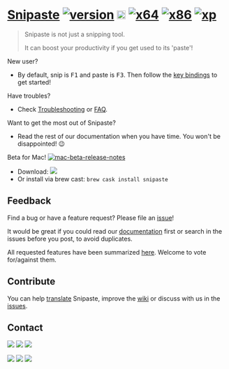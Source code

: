 # [Snipaste](https://snipaste.com) [![version](https://img.shields.io/badge/v2.2.8-2019.12.13-80c342.svg)](https://github.com/Snipaste/feedback#snipaste) <a href="https://www.microsoft.com/en-us/p/snipaste/9p1wxpkb68kx?cid=snipaste"><img src="https://assets.windowsphone.com/13484911-a6ab-4170-8b7e-795c1e8b4165/English_get_L_InvariantCulture_Default.png" alt="Get" height="20px" /></a> [![x64](https://img.shields.io/badge/Windows-64_bit-0078d7.svg)](https://dl.snipaste.com/win-x64) [![x86](https://img.shields.io/badge/Windows-32_bit-0078d7.svg)](https://dl.snipaste.com/win-x86) [![xp](https://img.shields.io/badge/Windows-XP-0078d7.svg)](https://dl.snipaste.com/win-xp)

> Snipaste is not just a snipping tool.
>
> It can boost your productivity if you get used to its 'paste'!

New user?
- By default, snip is <kbd>F1</kbd> and paste is <kbd>F3</kbd>. Then follow the [key bindings](https://github.com/Snipaste/feedback/wiki/Key-Bindings) to get started!

Have troubles?
- Check [Troubleshooting](https://github.com/Snipaste/feedback/wiki/troubleshooting) or [FAQ](https://github.com/Snipaste/feedback/wiki/faq).

Want to get the most out of Snipaste?
- Read the rest of our documentation when you have time. You won't be disappointed! :wink:

Beta for Mac! [![mac-beta-release-notes](https://img.shields.io/badge/Release-Notes-80c342.svg)](https://github.com/Snipaste/feedback/wiki/Beta-for-Mac)
- Download: <a href="https://dl.snipaste.com/mac-beta"><img src="https://img.shields.io/badge/Mac OS X-2.2.0--Beta-d8d8d8.svg" /></a>
- Or install via brew cast: `brew cask install snipaste`

## Feedback

Find a bug or have a feature request? Please file an <a href="https://github.com/Snipaste/feedback/issues" targe="_blank">issue</a>!

It would be great if you could read our [documentation](https://docs.snipaste.com) first or search in the issues before you post, to avoid duplicates.

All requested features have been summarized [here](https://github.com/Snipaste/feedback/issues/282). Welcome to vote for/against them.

## Contribute

You can help [translate](https://github.com/Snipaste/translations) Snipaste, improve the [wiki](https://github.com/Snipaste/feedback/wiki) or discuss with us in the [issues](https://github.com/Snipaste/feedback/issues).

## Contact

[![](https://img.shields.io/badge/Telegram-group-40ace3.svg)](https://telegram.me/joinchat/BGyWwEDqrqiwizDA6gt16g)
[![](https://img.shields.io/badge/Telegram-channel-40ace3.svg)](https://telegram.me/snipaste_en)
[![](https://img.shields.io/badge/Twitter-@Snipaste-1da1f2.svg)](https://twitter.com/Snipaste)

[![](https://img.shields.io/badge/Telegram-中文群-40ace3.svg)](https://telegram.me/joinchat/BGyWwD9ZNqE3pLbhXc-VgQ)
[![](https://img.shields.io/badge/Telegram-中文频道-40ace3.svg)](https://telegram.me/snipaste)
[![](https://img.shields.io/badge/微博-@Snipaste-eb192d.svg)](https://weibo.com/snipaste)
